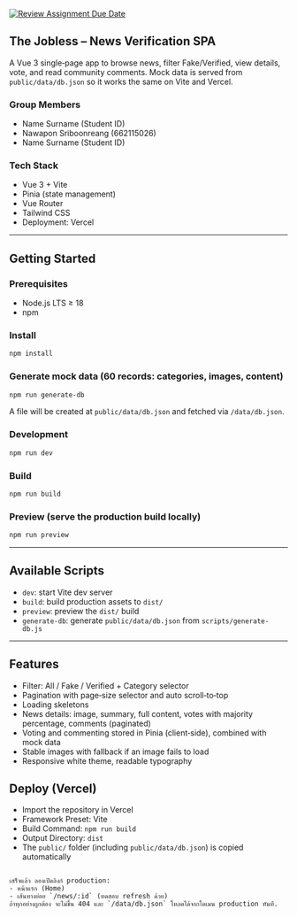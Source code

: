 [![Review Assignment Due Date](https://classroom.github.com/assets/deadline-readme-button-22041afd0340ce965d47ae6ef1cefeee28c7c493a6346c4f15d667ab976d596c.svg)](https://classroom.github.com/a/k6kO_4Go)


## The Jobless – News Verification SPA

A Vue 3 single‑page app to browse news, filter Fake/Verified, view details, vote, and read community comments. Mock data is served from `public/data/db.json` so it works the same on Vite and Vercel.

### Group Members
- Name Surname (Student ID)
- Nawapon Sriboonreang (662115026)
- Name Surname (Student ID)

### Tech Stack
- Vue 3 + Vite
- Pinia (state management)
- Vue Router
- Tailwind CSS
- Deployment: Vercel

---

## Getting Started

### Prerequisites
- Node.js LTS ≥ 18
- npm

### Install
```bash
npm install
```

### Generate mock data (60 records: categories, images, content)
```bash
npm run generate-db
```
A file will be created at `public/data/db.json` and fetched via `/data/db.json`.

### Development
```bash
npm run dev
```

### Build
```bash
npm run build
```

### Preview (serve the production build locally)
```bash
npm run preview
```

---

## Available Scripts
- `dev`: start Vite dev server
- `build`: build production assets to `dist/`
- `preview`: preview the `dist/` build
- `generate-db`: generate `public/data/db.json` from `scripts/generate-db.js`

---

## Features
- Filter: All / Fake / Verified + Category selector
- Pagination with page‑size selector and auto scroll‑to‑top
- Loading skeletons
- News details: image, summary, full content, votes with majority percentage, comments (paginated)
- Voting and commenting stored in Pinia (client‑side), combined with mock data
- Stable images with fallback if an image fails to load
- Responsive white theme, readable typography

## Deploy (Vercel)
- Import the repository in Vercel
- Framework Preset: Vite
- Build Command: `npm run build`
- Output Directory: `dist`
- The `public/` folder (including `public/data/db.json`) is copied automatically

```

เสร็จแล้ว ลองเปิดลิงก์ production:
- หน้าแรก (Home)
- เส้นทางย่อย `/news/:id` (ทดสอบ refresh ด้วย)  
ถ้าทุกอย่างถูกต้อง จะไม่ขึ้น 404 และ `/data/db.json` โหลดได้จากโดเมน production ทันที.
